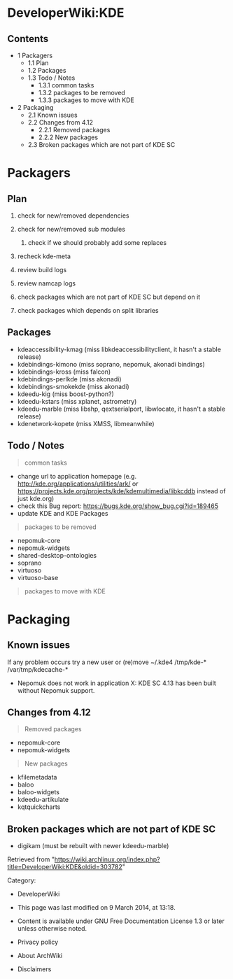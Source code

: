 DeveloperWiki:KDE
=================

Contents
--------

-   1 Packagers
    -   1.1 Plan
    -   1.2 Packages
    -   1.3 Todo / Notes
        -   1.3.1 common tasks
        -   1.3.2 packages to be removed
        -   1.3.3 packages to move with KDE
-   2 Packaging
    -   2.1 Known issues
    -   2.2 Changes from 4.12
        -   2.2.1 Removed packages
        -   2.2.2 New packages
    -   2.3 Broken packages which are not part of KDE SC

Packagers
=========

Plan
----

1.  check for new/removed dependencies
2.  check for new/removed sub modules
    1.  check if we should probably add some replaces

3.  recheck kde-meta
4.  review build logs
5.  review namcap logs
6.  check packages which are not part of KDE SC but depend on it
7.  check packages which depends on split libraries

Packages
--------

-   kdeaccessibility-kmag (miss libkdeaccessibilityclient, it hasn't a
    stable release)
-   kdebindings-kimono (miss soprano, nepomuk, akonadi bindings)
-   kdebindings-kross (miss falcon)
-   kdebindings-perlkde (miss akonadi)
-   kdebindings-smokekde (miss akonadi)
-   kdeedu-kig (miss boost-python?)
-   kdeedu-kstars (miss xplanet, astrometry)
-   kdeedu-marble (miss libshp, qextserialport, libwlocate, it hasn't a
    stable release)
-   kdenetwork-kopete (miss XMSS, libmeanwhile)

Todo / Notes
------------

> common tasks

-   change url to application homepage (e.g.
    http://kde.org/applications/utilities/ark/ or
    https://projects.kde.org/projects/kde/kdemultimedia/libkcddb instead
    of just kde.org)
-   check this Bug report: https://bugs.kde.org/show_bug.cgi?id=189465
-   update KDE and KDE Packages

> packages to be removed

-   nepomuk-core
-   nepomuk-widgets
-   shared-desktop-ontologies
-   soprano
-   virtuoso
-   virtuoso-base

> packages to move with KDE

Packaging
=========

Known issues
------------

If any problem occurs try a new user or (re)move ~/.kde4 /tmp/kde-*
/var/tmp/kdecache-*

-   Nepomuk does not work in application X: KDE SC 4.13 has been built
    without Nepomuk support.

Changes from 4.12
-----------------

> Removed packages

-   nepomuk-core
-   nepomuk-widgets

> New packages

-   kfilemetadata
-   baloo
-   baloo-widgets
-   kdeedu-artikulate
-   kqtquickcharts

Broken packages which are not part of KDE SC
--------------------------------------------

-   digikam (must be rebuilt with newer kdeedu-marble)

Retrieved from
"https://wiki.archlinux.org/index.php?title=DeveloperWiki:KDE&oldid=303782"

Category:

-   DeveloperWiki

-   This page was last modified on 9 March 2014, at 13:18.
-   Content is available under GNU Free Documentation License 1.3 or
    later unless otherwise noted.
-   Privacy policy
-   About ArchWiki
-   Disclaimers
